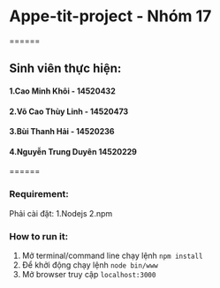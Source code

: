 # Appe-tit-project - Nhóm 17

======
## Sinh viên thực hiện:

#### 1.Cao Minh Khôi - 14520432
#### 2.Võ Cao Thùy Linh - 14520473
#### 3.Bùi Thanh Hải - 14520236
#### 4.Nguyễn Trung Duyên 14520229
======
### Requirement:
 Phải cài đặt:
 1.Nodejs
 2.npm
### How to run it:
1. Mở terminal/command line chạy lệnh `npm install`
2. Để khởi động chạy lệnh `node bin/www`
3. Mở browser truy cập `localhost:3000`
